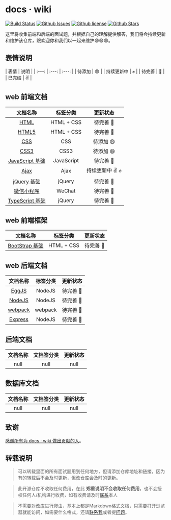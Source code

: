 # docs · wiki

[![Build Status](https://dev.azure.com/lwmwll/lwmwll/_apis/build/status/Aftersoil.Aftersoil-wiki?branchName=master)](https://dev.azure.com/lwmwll/lwmwll/_build/latest?definitionId=12&branchName=master)
[![Github Issues](https://img.shields.io/github/issues/Aftersoil/Aftersoil-wiki)](https://github.com/Aftersoil/Aftersoil-wiki/issues)
[![Github license](https://img.shields.io/github/license/Aftersoil/Aftersoil-wiki)](https://github.com/Aftersoil/Aftersoil-wiki/blob/master/LICENSE)
[![Github Stars](https://img.shields.io/github/stars/Aftersoil/Aftersoil-wiki)](https://github.com/Aftersoil/Aftersoil-wiki/stargazers)


这里将收集前端和后端的面试题，并根据自己的理解提供解答，我们将会持续更新和维护该仓库，跟欢迎你和我们以一起来维护😄😄😄。

## 表情说明
| 表情 | 说明 |
| :---: | :---: | :---: |
| 待添加 | 😄 |
| 持续更新中 | ✊ |
| 待完善 | 👊 |
| 已完结 | ✌️ |

## web 前端文档

| 文档名称 | 标签分类 | 更新状态 |
| :---: | :---: | :---: |
| [HTML]() | HTML + CSS | 待完善 👊 |
| [HTML5]() | HTML + CSS | 待完善 👊 |
| [CSS]() | CSS | 待添加 😄 |
| [CSS3]() | CSS3 | 待添加 😄 |
| [JavaScript 基础]() | JavaScript | 待完善 👊 |
| [Ajax]() | Ajax | 持续更新中 ✌️ ✊ |
| [jQuery 基础]() | jQuery | 待完善 👊 |
| [微信小程序]() | WeChat | 待完善 👊 |
| [TypeScript 基础]() | jQuery | 待完善 👊 |

## web 前端框架

| 文档名称 | 标签分类 | 更新状态 |
| :---: | :---: | :---: |
| [BootStrap 基础]() | HTML + CSS | 待完善 👊 |

## web 后端文档

| 文档名称 | 标签分类 | 更新状态 |
| :---: | :---: | :---: |
| [EggJS]() | NodeJS | 待完善 👊 |
| [NodeJS]() | NodeJS | 待完善 👊 |
| [webpack]() | webpack | 待完善 👊 |
| [Express]() | NodeJS | 待完善 👊 |

## 后端文档

| 文档名称 | 文档签分类 | 更新状态 |
| :---: | :---: | :---: |
| null | null | null |

## 数据库文档

| 文档名称 | 文档签分类 | 更新状态 |
| :---: | :---: | :---: |
| null | null | null |

## 致谢

[感谢所有为 docs · wiki 做出贡献的人](/About%20us/#贡献者)。

## 转载说明

> 可以转载里面的所有面试题用到任何地方，但请添加仓库地址和链接，因为有的转载后不会及时更新，但改仓库会及时的更新。

> 此开源仓库不收取任何费用，在此 **郑重说明不会收取任何费用**，也不会授权任何人/机构进行收费，如有收费请及时[联系](https://github.com/ChibaMai)本人

> 不需要对改库进行爬虫，基本上都是Markdown格式文档，只需要打开浏览器就能访问，如需要什么格式，还请[联系我](https://github.com/ChibaMai)或者提[问题](https://github.com/ChibaMai/docs-wiki/issues/)。
